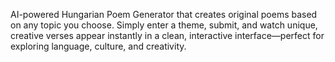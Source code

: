 AI-powered Hungarian Poem Generator that creates original poems based on any topic you choose. Simply enter a theme, submit, and watch unique, creative verses appear instantly in a clean, interactive interface—perfect for exploring language, culture, and creativity.
